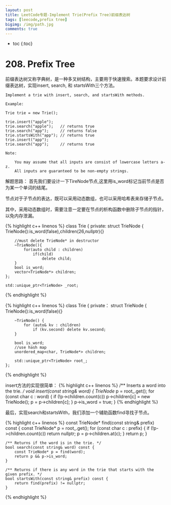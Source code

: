 ```yaml
---
layout: post
title: LeetCode专题-Implement Trie(Prefix Tree)前缀表达树
tags: [leecode,prefix tree]
bigimg: /img/path.jpg
comments: true
---
```


* toc
{:toc}

# 208. Prefix Tree
前缀表达树又称字典树，是一种多叉树结构，主要用于快速搜索。本题要求设计前缀表达树，实现insert, search, 和 startsWith三个方法。
```
Implement a trie with insert, search, and startsWith methods.

Example:

Trie trie = new Trie();

trie.insert("apple");
trie.search("apple");   // returns true
trie.search("app");     // returns false
trie.startsWith("app"); // returns true
trie.insert("app");   
trie.search("app");     // returns true

Note:

    You may assume that all inputs are consist of lowercase letters a-z.
    All inputs are guaranteed to be non-empty strings.
```

解题思路：
首先我们要设计一下TireNode节点,这里用is_word标记当前节点是否为某一个单词的结尾。

节点对于子节点的表达，既可以采用动态数组，也可以采用哈希表来存储子节点。

其中，采用动态数组时，需要注意一定要在节点的析构函数中删除子节点的指针，以免内存泄漏。

{% highlight c++ linenos %} 
class Trie {
private:
    struct TrieNode
    {
        TrieNode():is_word(false),children(26,nullptr){}

        //must delete TrieNode* in destructor
        ~TrieNode(){
            for(auto child : children)
                if(child)
                    delete child;
        }
        bool is_word;
        vector<TrieNode*> children;
    };

    std::unique_ptr<TrieNode> _root;
{% endhighlight %}

{% highlight c++ linenos %} 
class Trie {
private：
    struct TrieNode {
        TrieNode():is_word(false){}
        
        ~TrieNode() {
            for (auto& kv : children)
                if (kv.second) delete kv.second;
        }
        
        bool is_word;
        //use hash map
        unordered_map<char, TrieNode*> children;

        std::unique_ptr<TrieNode> root_;
    };
{% endhighlight %}

insert方法的实现很简单：
{% highlight c++ linenos %} 
    /** Inserts a word into the trie. */
    void insert(const string& word) {
        TrieNode* p = root_.get();
        for (const char c : word) {
            if (!p->children.count(c))
                p->children[c] = new TrieNode();
            p = p->children[c];
        }
        p->is_word = true;
    }
{% endhighlight %}

最后，实现search和startsWith，我们添加一个辅助函数find寻找子节点。

{% highlight c++ linenos %} 
    const TrieNode* find(const string& prefix) const {
        const TrieNode* p = root_.get();
        for (const char c : prefix) {
            if (!p->children.count(c)) return nullptr;
            p = p->children.at(c);
        }
        return p;
    }
    
    /** Returns if the word is in the trie. */
    bool search(const string& word) const {
        const TrieNode* p = find(word);
        return p && p->is_word;
    }
    
    /** Returns if there is any word in the trie that starts with the given prefix. */
    bool startsWith(const string& prefix) const {
        return find(prefix) != nullptr;
    }
{% endhighlight %}